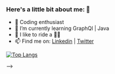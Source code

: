 ### Here's a little bit about me: 👋
- 🔭 Coding enthusiast
- 🌱 I’m currently learning GraphQl | Java
- 💪 I like to ride a 🚴‍♀️
- 📫 Find me on: [Linkedin](https://www.linkedin.com/in/atunalmaz/) | [Twitter](https://twitter.com/AlmazAtun) 

[![Top Langs](https://github-readme-stats.vercel.app/api/top-langs/?username=almazatun&layout=compact)](https://github.com/anuraghazra/github-readme-stats)

-->


